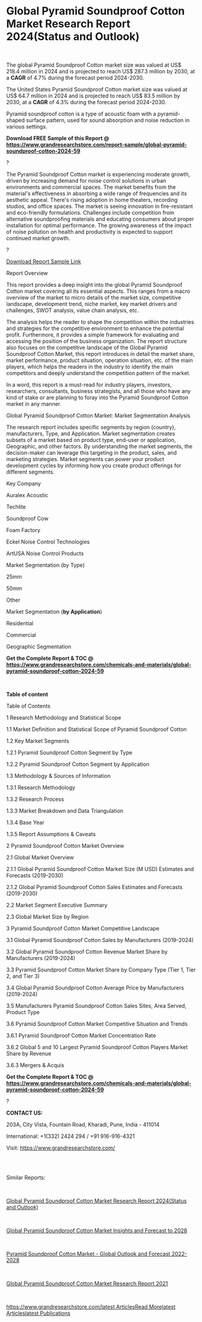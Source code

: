 <h1>Global Pyramid Soundproof Cotton Market Research Report 2024(Status and Outlook)</h1><br/><p>The global Pyramid Soundproof Cotton market size was valued at US$ 218.4 million in 2024 and is projected to reach US$ 287.3 million by 2030, at a <strong>CAGR</strong> of 4.7% during the forecast period 2024-2030.</p>
 
 
 
 <p>The United States Pyramid Soundproof Cotton market size was valued at US$ 64.7 million in 2024 and is projected to reach US$ 83.5 million by 2030, at a <strong>CAGR</strong> of 4.3% during the forecast period 2024-2030.</p>
 
 
 
 <p>Pyramid soundproof cotton is a type of acoustic foam with a pyramid-shaped surface pattern, used for sound absorption and noise reduction in various settings.</p>
 
 
 
 <div><b>Download FREE Sample of this Report @ <a href="https://www.grandresearchstore.com/report-sample/global-pyramid-soundproof-cotton-2024-59">https://www.grandresearchstore.com/report-sample/global-pyramid-soundproof-cotton-2024-59</a></b></div>
 
 
 
 <p>? </p>
 
 
 
 <p>The Pyramid Soundproof Cotton market is experiencing moderate growth, driven by increasing demand for noise control solutions in urban environments and commercial spaces. The market benefits from the material&#39;s effectiveness in absorbing a wide range of frequencies and its aesthetic appeal. There&#39;s rising adoption in home theaters, recording studios, and office spaces. The market is seeing innovation in fire-resistant and eco-friendly formulations. Challenges include competition from alternative soundproofing materials and educating consumers about proper installation for optimal performance. The growing awareness of the impact of noise pollution on health and productivity is expected to support continued market growth.</p>
 
 
 
 <p>? </p>
 
 
 
 <p><a href="https://www.grandresearchstore.com/mr-admin/report-sample/global-pyramid-soundproof-cotton-2024-59">Download Report Sample Link</a></p>
 
 
 
 <p>Report Overview</p>
 
 
 
 <p>This report provides a deep insight into the global Pyramid Soundproof Cotton market covering all its essential aspects. This ranges from a macro overview of the market to micro details of the market size, competitive landscape, development trend, niche market, key market drivers and challenges, SWOT analysis, value chain analysis, etc.</p>
 
 
 
 <p>The analysis helps the reader to shape the competition within the industries and strategies for the competitive environment to enhance the potential profit. Furthermore, it provides a simple framework for evaluating and accessing the position of the business organization. The report structure also focuses on the competitive landscape of the Global Pyramid Soundproof Cotton Market, this report introduces in detail the market share, market performance, product situation, operation situation, etc. of the main players, which helps the readers in the industry to identify the main competitors and deeply understand the competition pattern of the market.</p>
 
 
 
 <p>In a word, this report is a must-read for industry players, investors, researchers, consultants, business strategists, and all those who have any kind of stake or are planning to foray into the Pyramid Soundproof Cotton market in any manner.</p>
 
 
 
 <p>Global Pyramid Soundproof Cotton Market: Market Segmentation Analysis</p>
 
 
 
 <p>The research report includes specific segments by region (country), manufacturers, Type, and Application. Market segmentation creates subsets of a market based on product type, end-user or application, Geographic, and other factors. By understanding the market segments, the decision-maker can leverage this targeting in the product, sales, and marketing strategies. Market segments can power your product development cycles by informing how you create product offerings for different segments.</p>
 
 
 
 <p>Key Company</p>
 
 
 
 <p>Auralex Acoustic</p>
 
 
 
 <p>Techlite</p>
 
 
 
 <p>Soundproof Cow</p>
 
 
 
 <p>Foam Factory</p>
 
 
 
 <p>Eckel Noise Control Technologies</p>
 
 
 
 <p>ArtUSA Noise Control Products</p>
 
 
 
 <p>Market Segmentation (by Type)</p>
 
 
 
 <p>25mm</p>
 
 
 
 <p>50mm</p>
 
 
 
 <p>Other</p>
 
 
 
 <p>Market Segmentation (<strong>by Application</strong>)</p>
 
 
 
 <p>Residential</p>
 
 
 
 <p>Commercial</p>
 
 
 
 <p>Geographic Segmentation</p>
 
 
 
 <div><b>Get the Complete Report & TOC @ <a href="https://www.grandresearchstore.com/chemicals-and-materials/global-pyramid-soundproof-cotton-2024-59">https://www.grandresearchstore.com/chemicals-and-materials/global-pyramid-soundproof-cotton-2024-59</a></b></div>
 
 
 
 <p><br />
 
 <b>Table of content</b></p>
 
 
 
 <p>Table of Contents<br />
 
 1 Research Methodology and Statistical Scope<br />
 
 1.1 Market Definition and Statistical Scope of Pyramid Soundproof Cotton<br />
 
 1.2 Key Market Segments<br />
 
 1.2.1 Pyramid Soundproof Cotton Segment by Type<br />
 
 1.2.2 Pyramid Soundproof Cotton Segment by Application<br />
 
 1.3 Methodology & Sources of Information<br />
 
 1.3.1 Research Methodology<br />
 
 1.3.2 Research Process<br />
 
 1.3.3 Market Breakdown and Data Triangulation<br />
 
 1.3.4 Base Year<br />
 
 1.3.5 Report Assumptions & Caveats<br />
 
 2 Pyramid Soundproof Cotton Market Overview<br />
 
 2.1 Global Market Overview<br />
 
 2.1.1 Global Pyramid Soundproof Cotton Market Size (M USD) Estimates and Forecasts (2019-2030)<br />
 
 2.1.2 Global Pyramid Soundproof Cotton Sales Estimates and Forecasts (2019-2030)<br />
 
 2.2 Market Segment Executive Summary<br />
 
 2.3 Global Market Size by Region<br />
 
 3 Pyramid Soundproof Cotton Market Competitive Landscape<br />
 
 3.1 Global Pyramid Soundproof Cotton Sales by Manufacturers (2019-2024)<br />
 
 3.2 Global Pyramid Soundproof Cotton Revenue Market Share by Manufacturers (2019-2024)<br />
 
 3.3 Pyramid Soundproof Cotton Market Share by Company Type (Tier 1, Tier 2, and Tier 3)<br />
 
 3.4 Global Pyramid Soundproof Cotton Average Price by Manufacturers (2019-2024)<br />
 
 3.5 Manufacturers Pyramid Soundproof Cotton Sales Sites, Area Served, Product Type<br />
 
 3.6 Pyramid Soundproof Cotton Market Competitive Situation and Trends<br />
 
 3.6.1 Pyramid Soundproof Cotton Market Concentration Rate<br />
 
 3.6.2 Global 5 and 10 Largest Pyramid Soundproof Cotton Players Market Share by Revenue<br />
 
 3.6.3 Mergers & Acquis</p>
 
 
 
 <div><b>Get the Complete Report & TOC @ <a href="https://www.grandresearchstore.com/chemicals-and-materials/global-pyramid-soundproof-cotton-2024-59">https://www.grandresearchstore.com/chemicals-and-materials/global-pyramid-soundproof-cotton-2024-59</a></b></div>
 
 
 
 <p>? </p>
 
 
 
 <p><b>CONTACT US:</b><br />
 
 203A, City Vista, Fountain Road, Kharadi, Pune, India - 411014<br />
 
 International: +1(332) 2424 294 / +91 916-916-4321<br />
 
 Visit: <a href="https://www.grandresearchstore.com/">https://www.grandresearchstore.com/</a><br />
 
 <br />
 
 <br />
 
 Similar Reports:<br />
 
 <br />
 
 <a href="https://www.grandresearchstore.com/chemicals-and-materials/global-pyramid-soundproof-cotton-2024-387">Global Pyramid Soundproof Cotton Market Research Report 2024(Status and Outlook)</a><br />
 
 <br />
 
 <a href="https://www.grandresearchstore.com/chemicals-and-materials/global-pyramid-soundproof-cotton-2028-740">Global Pyramid Soundproof Cotton Market Insights and Forecast to 2028</a><br />
 
 <br />
 
 <a href="https://www.grandresearchstore.com/chemicals-and-materials/global-pyramid-soundproof-cotton-2022-2028-576">Pyramid Soundproof Cotton Market - Global Outlook and Forecast 2022-2028</a><br />
 
 <br />
 
 <a href="https://www.grandresearchstore.com/chemicals-and-materials/global-pyramid-soundproof-cotton-2021-86">Global Pyramid Soundproof Cotton Market Research Report 2021</a><br />
 
 <br />
 
 <a href="https://gyeongbokgung.com">https://www.grandresearchstore.com/</a><a href="https://hallyeomaritime.com">latest Articles</a><a href="https://jingwansa.com">Read More</a><a href="https://nguoiviet.jp/">latest Articles</a><a href="https://www.intelmarketresearch.com/">latest Publications</a></p>
